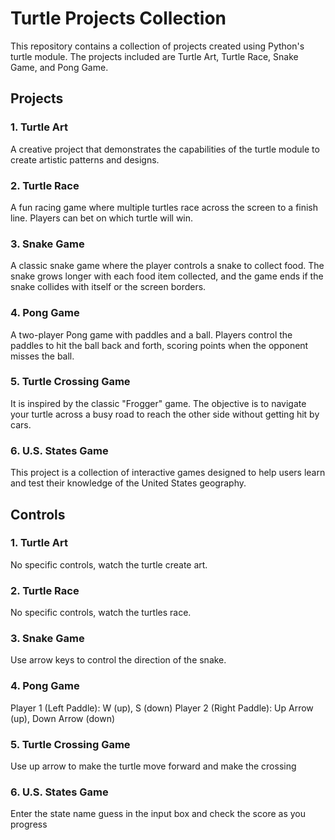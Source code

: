 # Turtle Projects Collection

This repository contains a collection of projects created using Python's turtle module. The projects included are Turtle Art, Turtle Race, Snake Game, and Pong Game.

## Projects

### 1. Turtle Art
A creative project that demonstrates the capabilities of the turtle module to create artistic patterns and designs.

### 2. Turtle Race
A fun racing game where multiple turtles race across the screen to a finish line. Players can bet on which turtle will win.

### 3. Snake Game
A classic snake game where the player controls a snake to collect food. The snake grows longer with each food item collected, and the game ends if the snake collides with itself or the screen borders.

### 4. Pong Game
A two-player Pong game with paddles and a ball. Players control the paddles to hit the ball back and forth, scoring points when the opponent misses the ball.

### 5. Turtle Crossing Game
It is inspired by the classic "Frogger" game. The objective is to navigate your turtle across a busy road to reach the other side without getting hit by cars.

### 6. U.S. States Game
This project is a collection of interactive games designed to help users learn and test their knowledge of the United States geography. 

## Controls
### 1. Turtle Art
No specific controls, watch the turtle create art.
### 2. Turtle Race
No specific controls, watch the turtles race.
### 3. Snake Game
Use arrow keys to control the direction of the snake.
### 4. Pong Game
Player 1 (Left Paddle): W (up), S (down)
Player 2 (Right Paddle): Up Arrow (up), Down Arrow (down)
### 5. Turtle Crossing Game
Use up arrow to make the turtle move forward and make the crossing
### 6. U.S. States Game
Enter the state name guess in the input box and check the score as you progress
